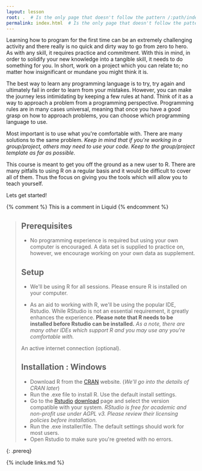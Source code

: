 ```yaml
---
layout: lesson
root: .  # Is the only page that doesn't follow the pattern /:path/index.html
permalink: index.html  # Is the only page that doesn't follow the pattern /:path/index.html
---
```


Learning how to program for the first time can be an extremely challenging activity and there really is no quick and dirty way to go from zero to hero. As with any skill, it requires practice and commitment. With this in mind, in order to solidify your new knowledge into a tangible skill, it needs to do something for you. In short, work on a project which you can relate to; no matter how insignificant or mundane you might think it is.

The best way to learn any programming language is to try, try again and ultimately fail in order to learn from your mistakes. However, you can make the journey less intimidating by keeping a few rules at hand. Think of it as a way to approach a problem from a programming perspective. Programming rules are in many cases universal, meaning that once you have a good grasp on how to approach problems, you can choose which programming language to use.

Most important is to use what you're comfortable with. There are many solutions to the same problem. *Keep in mind that if you're working in a group/project, others may need to use your code. Keep to the group/project template as far as possible.*

This course is meant to get you off the ground as a new user to R. There are many pitfalls to using R on a regular basis and it would be difficult to cover all of them. Thus the focus on giving you the tools which will allow you to teach yourself.

Lets get started!

<!-- this is an html comment -->

{% comment %} This is a comment in Liquid {% endcomment %}

> ## Prerequisites
>
> * No programming experience is required but using your own computer is encouraged. A data set is supplied to practice on, however, we encourage working on your own data as supplement.
>
> ## Setup
>
> * We'll be using R for all sessions. Please ensure R is installed on your computer.
>
> * As an aid to working with R, we'll be using the popular IDE, Rstudio. While RStudio is not an essential requirement, it greatly enhances the experience. **Please note that R needs to be installed before Rstudio can be installed.**
>*As a note, there are many other IDEs which support R and you may use any you're comfortable with.*
>
> An active internet connection (optional).
>
> ## Installation : Windows
>
> * Download R from the [CRAN](https://www.r-project.org/about.html) website. (*We'll go into the details of CRAN later*)
> * Run the .exe file to install R. Use the default install settings.
> * Go to the [Rstudio](https://www.rstudio.com/) [download](https://www.rstudio.com/products/RStudio/#Desktop) page and select the version compatible with your system.
>*RStudio is free for academic and non-profit use under AGPL v3. Please review their licensing policies before installation.*
> * Run the .exe installer/file. The default settings should work for most users.
> * Open Rstudio to make sure you're greeted with no errors.
>
> 
{: .prereq}

{% include links.md %}
